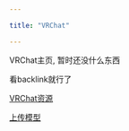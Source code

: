 ```yaml
---

title: "VRChat"

---
```








VRChat主页, 暂时还没什么东西



看backlink就行了



[VRChat资源](VRChat/VRChat资源.md)

[上传模型](VRChat/上传模型.md)


